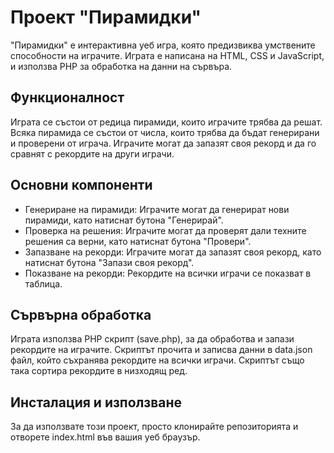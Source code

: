 # Проект "Пирамидки"

"Пирамидки" е интерактивна уеб игра, която предизвиква умствените способности на играчите. Играта е написана на HTML, CSS и JavaScript, и използва PHP за обработка на данни на сървъра.

## Функционалност

Играта се състои от редица пирамиди, които играчите трябва да решат. Всяка пирамида се състои от числа, които трябва да бъдат генерирани и проверени от играча. Играчите могат да запазят своя рекорд и да го сравнят с рекордите на други играчи.

## Основни компоненти

- Генериране на пирамиди: Играчите могат да генерират нови пирамиди, като натиснат бутона "Генерирай".
- Проверка на решения: Играчите могат да проверят дали техните решения са верни, като натиснат бутона "Провери".
- Запазване на рекорди: Играчите могат да запазят своя рекорд, като натиснат бутона "Запази своя рекорд".
- Показване на рекорди: Рекордите на всички играчи се показват в таблица.

## Сървърна обработка

Играта използва PHP скрипт (save.php), за да обработва и запази рекордите на играчите. Скриптът прочита и записва данни в data.json файл, който съхранява рекордите на всички играчи. Скриптът също така сортира рекордите в низходящ ред.

## Инсталация и използване

За да използвате този проект, просто клонирайте репозиторията и отворете index.html във вашия уеб браузър.